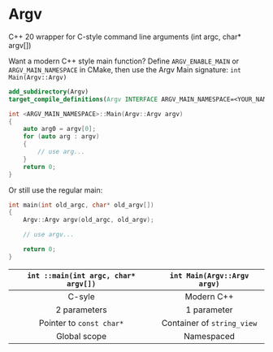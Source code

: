 # Argv
C++ 20 wrapper for C-style command line arguments (int argc, char* argv[])

Want a modern C++ style main function? Define `ARGV_ENABLE_MAIN` or `ARGV_MAIN_NAMESPACE` in CMake, then use the Argv Main signature: `int Main(Argv::Argv)`

```cmake
add_subdirectory(Argv)
target_compile_definitions(Argv INTERFACE ARGV_MAIN_NAMESPACE=<YOUR_NAMESPACE>)
```

```cpp
int <ARGV_MAIN_NAMESPACE>::Main(Argv::Argv argv)
{
    auto arg0 = argv[0];
    for (auto arg : argv)
    {
        // use arg...
    }
    return 0;
}
```

Or still use the regular main:
```cpp
int main(int old_argc, char* old_argv[])
{
    Argv::Argv argv(old_argc, old_argv);

    // use argv...

    return 0;
}
```

| `int ::main(int argc, char* argv[])` | `int Main(Argv::Argv argv)` |
| :----------------------------------: | :-------------------------: |
| C-syle                               | Modern C++                  |
| 2 parameters                         | 1 parameter                 |
| Pointer to `const char*`             | Container of `string_view`  |
| Global scope                         | Namespaced                  |
